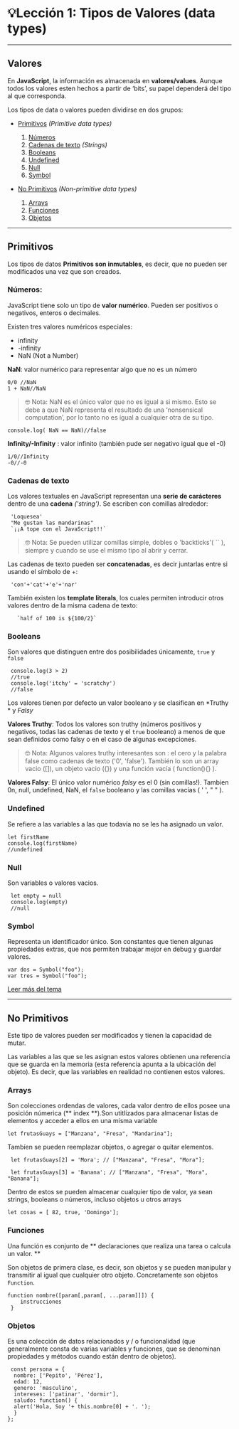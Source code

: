 
#  💡Lección 1: Tipos de Valores (data types)
----
##  Valores
   En **JavaScript**, la información es almacenada en **valores/values**. Aunque todos los valores esten hechos a partir de ‘bits’, su papel dependerá del tipo al que corresponda. 

Los tipos de data o valores pueden dividirse en dos grupos: 

* [Primitivos](#Primitivos) *(Primitive data types)*
   1. [Números](#Números)
   2. [Cadenas de texto](#Cadenas-de-texto) *(Strings)*
   3. [Booleans](#Booleans)
   4. [Undefined](#Undefined)
   5. [Null](#Null)
   6. [Symbol](#Symbol)

* [No Primitivos](#No-Primitivos) *(Non-primitive data types)*
   1. [Arrays](#Arrays)
   2. [Funciones](#Funciones)
   3. [Objetos](#Objetos)
    
---
## Primitivos

  Los tipos de datos **Primitivos son inmutables**, es decir, que no pueden ser modificados una vez que son creados. 

### Números: 
  JavaScript tiene solo un tipo de **valor numérico**. Pueden ser positivos o negativos, enteros o decimales. 


Existen tres valores numéricos especiales:

  * infinity
  * -infinity
  * NaN (Not a Number)


**NaN**:  valor numérico para representar algo que no es un número


    0/0 //NaN
    1 + NaN//NaN

> 🤓 Nota: NaN es el único valor que no es igual a si mismo. Esto se debe a que NaN representa el resultado de una ‘nonsensical computation’, por lo tanto no es igual a cualquier otra de su tipo.

    console.log( NaN == NaN)//false

**Infinity/-Infinity** : valor infinito (también pude ser negativo igual que el -0)


    1/0//Infinity
    -0//-0

### Cadenas de texto
Los valores textuales en JavaScript representan una **serie de carácteres** dentro de una **cadena** *('string')*. Se escriben con comillas alrededor:

     'Loquesea'
     "Me gustan las mandarinas"
     `¡¡A tope con el JavaScript!!`

> 🤓 Nota: Se pueden utilizar comillas simple, dobles o 'backticks'( `` ), siempre y cuando se use el mismo tipo al abrir y cerrar.



Las cadenas de texto pueden ser **concatenadas**, es decir juntarlas entre si usando el símbolo de +:

     'con'+'cat'+'e'+'nar'

También existen los **template literals**, los cuales permiten introducir otros valores dentro de la misma cadena de texto: 
     
     
       `half of 100 is ${100/2}`

### Booleans

Son valores que distinguen entre dos posibilidades únicamente, `true` y `false`

     console.log(3 > 2)
     //true
     console.log('itchy' = 'scratchy')
     //false

 Los valores tienen por defecto un valor booleano y se clasifican en *Truthy *  y *Falsy*

 **Valores Truthy**: Todos los valores son truthy (números positivos y negativos, todas las cadenas de texto y el `true` booleano) a menos de que sean definidos como falsy o en el caso de algunas excepciones.


>🤓 Nota: Algunos valores truthy interesantes son : el cero y la palabra false como cadenas de texto ('0', 'false'). También lo son un array vacio ([]), un objeto vacio ({}) y una función vacía ( function(){} ).

**Valores Falsy**: El único valor numérico *falsy* es el 0 (sin comillas!). Tambien 0n, null, undefined, NaN, el `false` booleano y las comillas vacías ( ' ', " " ).


### Undefined
 Se refiere a las variables a las que todavía no se les ha asignado un valor. 

    let firstName
    console.log(firstName)
    //undefined 

### Null
 Son variables o valores vacios. 

     let empty = null
     console.log(empty) 
     //null 


### Symbol
Representa un identificador único. Son constantes que tienen algunas propiedades extras, que nos permiten trabajar mejor en debug y guardar valores.

    var dos = Symbol("foo");
    var tres = Symbol("foo");

[Leer más del tema](https://javascript.info/symbol)


---
## No Primitivos
Este tipo de valores pueden ser modificados y tienen la capacidad de mutar.

Las variables a las que se les asignan estos valores obtienen una referencia que se guarda en la memoria (esta referencia apunta a la ubicación del objeto). Es decir, que las variables en realidad no contienen estos valores.


### Arrays
Son colecciones ordendas de valores, cada valor dentro de ellos posee una posición númerica (** index **).Son utitlizados para almacenar listas de elementos y acceder a ellos en una misma variable 

    let frutasGuays = ["Manzana", "Fresa", "Mandarina"];

Tambíen se pueden reemplazar objetos, o agregar o quitar elementos.
    
     let frutasGuays[2] = 'Mora'; // ["Manzana", "Fresa", "Mora"];

     let frutasGuays[3] = 'Banana'; // ["Manzana", "Fresa", "Mora", "Banana"];

Dentro de estos se pueden almacenar cualquier tipo de valor, ya sean strings, booleans o números, incluso objetos u otros arrays

    let cosas = [ 82, true, 'Domingo'];

### Funciones
Una función es conjunto de ** declaraciones que realiza una tarea o calcula un valor. **

Son objetos de primera clase, es decir, son objetos y se pueden manipular y transmitir al igual que cualquier otro objeto. Concretamente son objetos `Function`.

    function nombre([param[,param[, ...param]]]) {
        instrucciones
     }


### Objetos
Es una colección de datos relacionados y / o funcionalidad (que generalmente consta de varias variables y funciones, que se denominan propiedades y métodos cuando están dentro de objetos).

     const persona = {
      nombre: ['Pepito', 'Pérez'],
      edad: 12,
      genero: 'masculino',
      intereses: ['patinar', 'dormir'],
      saludo: function() {
      alert('Hola, Soy '+ this.nombre[0] + '. ');
      }
    };

